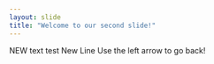 ```yaml
---
layout: slide
title: "Welcome to our second slide!"
---
```

NEW text
test
New Line
Use the left arrow to go back!
